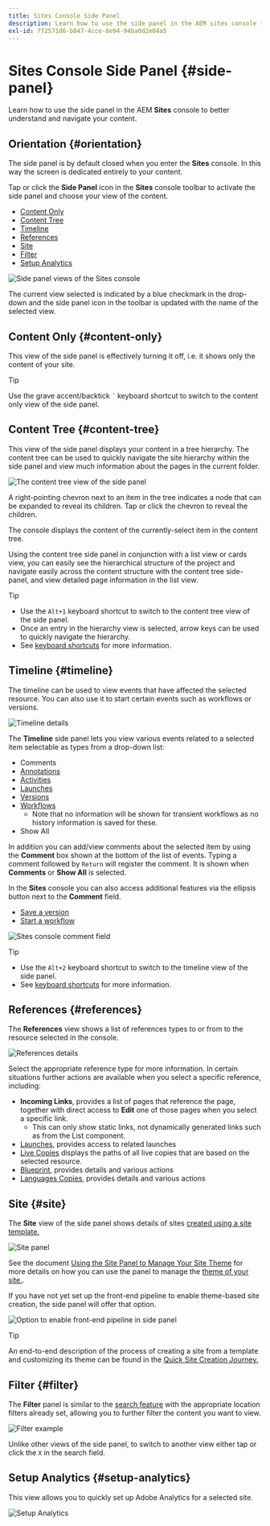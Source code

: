 ```yaml
---
title: Sites Console Side Panel
description: Learn how to use the side panel in the AEM sites console to better understand and navigate your content.
exl-id: 7f2571d6-b847-4cce-8e94-94ba0d2e04a5
---
```

# Sites Console Side Panel {#side-panel}

Learn how to use the side panel in the AEM **Sites** console to better understand and navigate your content.

## Orientation {#orientation}

The side panel is by default closed when you enter the **Sites** console. In this way the screen is dedicated entirely to your content.

Tap or click the **Side Panel** icon in the **Sites** console toolbar to activate the side panel and choose your view of the content.

* [Content Only](#content-only)
* [Content Tree](#content-tree)
* [Timeline](#timeline)
* [References](#references)
* [Site](#site)
* [Filter](#filter)
* [Setup Analytics](#setup-analytics)

![Side panel views of the Sites console](assets/sites-console-side-panel-views.png)

The current view selected is indicated by a blue checkmark in the drop-down and the side panel icon in the toolbar is updated with the name of the selected view.

## Content Only {#content-only}

This view of the side panel is effectively turning it off, i.e. it shows only the content of your site.

>[!TIP]
>
>Use the grave accent/backtick `´` keyboard shortcut to switch to the content only view of the side panel.

## Content Tree {#content-tree}

This view of the side panel displays your content in a tree hierarchy. The content tree can be used to quickly navigate the site hierarchy within the side panel and view much information about the pages in the current folder.

![The content tree view of the side panel](assets/console-side-panel-content-tree.png)

A right-pointing chevron next to an item in the tree indicates a node that can be expanded to reveal its children. Tap or click the chevron to reveal the children.

The console displays the content of the currently-select item in the content tree.

Using the content tree side panel in conjunction with a list view or cards view, you can easily see the hierarchical structure of the project and navigate easily across the content structure with the content tree side-panel, and view detailed page information in the list view.

>[!TIP]
>
>* Use the `Alt+1` keyboard shortcut to switch to the content tree view of the side panel.
>* Once an entry in the hierarchy view is selected, arrow keys can be used to quickly navigate the hierarchy.
>* See [keyboard shortcuts](/help/sites-cloud/authoring/sites-console/keyboard-shortcuts.md) for more information.

## Timeline {#timeline}

The timeline can be used to view events that have affected the selected resource. You can also use it to start certain events such as workflows or versions.

![Timeline details](/help/sites-cloud/authoring/assets/timeline-detail.png)

The **Timeline** side panel lets you view various events related to a selected item selectable as types from a drop-down list:

* Comments
* [Annotations](/help/sites-cloud/authoring/page-editor/annotations.md)
* [Activities](/help/sites-cloud/authoring/personalization/activities.md)
* [Launches](/help/sites-cloud/authoring/launches/overview.md)
* [Versions](/help/sites-cloud/authoring/sites-console/page-versions.md)
* [Workflows](/help/sites-cloud/authoring/workflows/overview.md)
  * Note that no information will be shown for transient workflows as no history information is saved for these.<!--With the exception of [transient workflows](/help/sites-developing/workflows.md#transient-workflows) as no history information is saved for these-->
* Show All

In addition you can add/view comments about the selected item by using the **Comment** box shown at the bottom of the list of events. Typing a comment followed by `Return` will register the comment. It is shown when **Comments** or **Show All** is selected.

In the **Sites** console you can also access additional features via the ellipsis button next to the **Comment** field.

* [Save a version](/help/sites-cloud/authoring/sites-console/page-versions.md)
* [Start a workflow](/help/sites-cloud/authoring/workflows/applying.md)

![Sites console comment field](assets/sites-console-comment-ellipsis.png)

>[!TIP]
>
>* Use the `Alt+2` keyboard shortcut to switch to the timeline view of the side panel.
>* See [keyboard shortcuts](/help/sites-cloud/authoring/sites-console/keyboard-shortcuts.md) for more information.

## References {#references}

The **References** view shows a list of references types to or from to the resource selected in the console.

![References details](assets/console-side-panel-references-detail.png)

Select the appropriate reference type for more information. In certain situations further actions are available when you select a specific reference, including:

* **Incoming Links**, provides a list of pages that reference the page, together with direct access to **Edit** one of those pages when you select a specific link.
  * This can only show static links, not dynamically generated links such as from the List component.
* [Launches](/help/sites-cloud/authoring/launches/overview.md), provides access to related launches
* [Live Copies](/help/sites-cloud/administering/msm/overview.md) displays the paths of all live copies that are based on the selected resource.
* [Blueprint](/help/sites-cloud/administering/msm/best-practices.md), provides details and various actions
* [Languages Copies](/help/sites-cloud/administering/translation/managing-projects.md#creating-translation-projects-using-the-references-panel), provides details and various actions

## Site {#site}

The **Site** view of the side panel shows details of sites [created using a site template.](/help/sites-cloud/administering/site-creation/create-site.md)

![Site panel](assets/console-side-panel-site-paenl.png)

See the document [Using the Site Panel to Manage Your Site Theme](/help/sites-cloud/administering/site-creation/site-rail.md) for more details on how you can use the panel to manage the [theme of your site.](/help/sites-cloud/administering/site-creation/site-themes.md).

If you have not yet set up the front-end pipeline to enable theme-based site creation, the side panel will offer that option.

![Option to enable front-end pipeline in side panel](assets/sites-console-side-panel-site.png)

>[!TIP]
>
>An end-to-end description of the process of creating a site from a template and customizing its theme can be found in the [Quick Site Creation Journey.](/help/journey-sites/quick-site/overview.md)

## Filter {#filter}

The **Filter** panel is similar to the [search feature](/help/sites-cloud/authoring/search.md) with the appropriate location filters already set, allowing you to further filter the content you want to view.

![Filter example](assets/console-side-panel-filter.png)

Unlike other views of the side panel, to switch to another view either tap or click the `X` in the search field.

## Setup Analytics {#setup-analytics}

This view allows you to quickly set up Adobe Analytics for a selected site.

![Setup Analytics](assets/sites-console-side-panel-setup-analytics.png)
